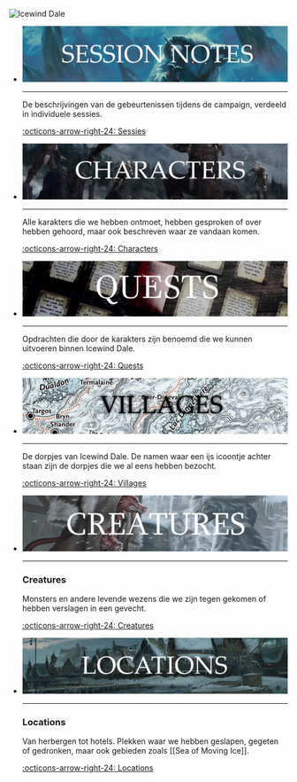 
![Icewind Dale](icewind_dale.png)

<div class="grid cards" markdown>

-   ![Session notes](session_notes.png)

    ---

    De beschrijvingen van de gebeurtenissen tijdens de campaign, verdeeld in individuele sessies.

    [:octicons-arrow-right-24: Sessies](/dnd-icewind-dale/Sessions/Sessions)

-   ![Characters](characters.png)

    ---

    Alle karakters die we hebben ontmoet, hebben gesproken of over hebben gehoord, maar ook beschreven waar ze vandaan komen.

    [:octicons-arrow-right-24: Characters](/dnd-icewind-dale/Characters/Characters)

-   ![Quests](quests.png)

    ---

    Opdrachten die door de karakters zijn benoemd die we kunnen uitvoeren binnen Icewind Dale.

    [:octicons-arrow-right-24: Quests](/dnd-icewind-dale/Quests/Quests)

-   ![Villages](villages.png)

    ---

    De dorpjes van Icewind Dale. De namen waar een ijs icoontje achter staan zijn de dorpjes die we al eens hebben bezocht.

    [:octicons-arrow-right-24: Villages](/dnd-icewind-dale/Villages/Villages)

-   ![Creatures](creatures.png)

    ---

	### Creatures
    Monsters en andere levende wezens die we zijn tegen gekomen of hebben verslagen in een gevecht.

    [:octicons-arrow-right-24: Creatures](/dnd-icewind-dale/Creatures/Creatures)

-   ![Locations](locations.png)

    ---

	 ### Locations
    Van herbergen tot hotels. Plekken waar we hebben geslapen, gegeten of gedronken, maar ook gebieden zoals [[Sea of Moving Ice]].

    [:octicons-arrow-right-24: Locations](/dnd-icewind-dale/Locations/Locations)

</div>
